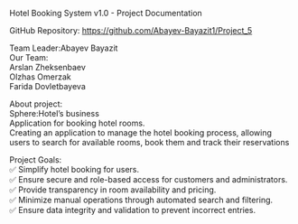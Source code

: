  Hotel Booking System v1.0 - Project Documentation  

GitHub Repository: https://github.com/Abayev-Bayazit1/Project_5  


Team Leader:Abayev Bayazit  
Our Team:  
Arslan Zheksenbaev  
Olzhas Omerzak  
Farida Dovletbayeva  


About project:  
Sphere:Hotel’s business  
Application for booking hotel rooms.  
Creating an application to manage the hotel booking process, allowing users to search for available rooms, book them and track their reservations  


Project Goals:  
✅ Simplify hotel booking for users.  
✅ Ensure secure and role-based access for customers and administrators.  
✅ Provide transparency in room availability and pricing.  
✅ Minimize manual operations through automated search and filtering.  
✅ Ensure data integrity and validation to prevent incorrect entries.  
